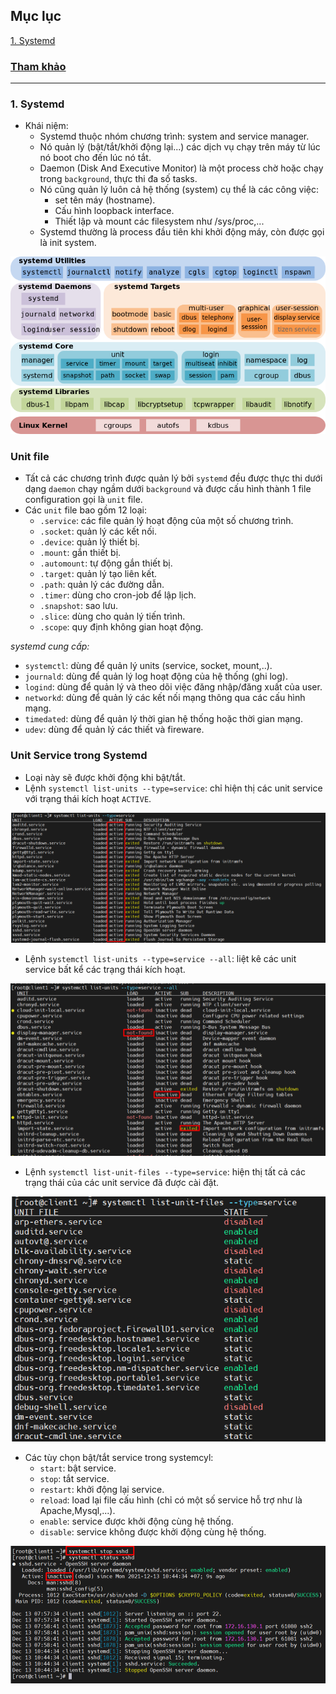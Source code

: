 ## Mục lục    
[1. Systemd](#1)       

### [Tham khảo](#3)    

----  

<a name='1'></a>        
### 1. Systemd        

- Khái niệm:      
   - Systemd thuộc nhóm chương trình: system and service manager.      
   - Nó quản lý (bật/tắt/khởi động lại...) các dịch vụ chạy trên máy từ lúc nó boot cho đến lúc nó tắt.       
   - Daemon (Disk And Executive Monitor) là một process chờ hoặc chạy trong `background`, thực thi đa số tasks.     
   - Nó cũng quản lý luôn cả hệ thống (system) cụ thể là các công việc:    
       - set tên máy (hostname).      
       - Cấu hình loopback interface.     
       - Thiết lập và mount các filesystem như /sys/proc,...     
   - Systemd thường là process đầu tiên khi khởi động máy, còn được gọi là init system.      

![image](image/11.0.png)   

### Unit file   

- Tất cả các chương trình được quản lý bởi `systemd` đều được thực thi dưới dạng `daemon` chạy ngầm dưới `background` và được cấu hình thành 1 file configuration gọi là `unit` file.     
- Các `unit` file bao gồm 12 loại:    
   - `.service`: các file quản lý hoạt động của một số chương trình.         
   - `.socket`: quản lý các kết nối.     
   - `.device`: quản lý thiết bị.   
   - `.mount`: gắn thiết bị.   
   - `.automount`: tự động gắn thiết bị.     
   - `.target`: quản lý tạo liên kết.   
   - `.path`: quản lý các đường dẫn.    
   - `.timer`: dùng cho cron-job để lập lịch.    
   - `.snapshot`: sao lưu.  
   - `.slice`: dùng cho quản lý tiến trình.   
   - `.scope`: quy định không gian hoạt động.     

*systemd cung cấp:*      
- `systemctl`: dùng để quản lý units (service, socket, mount,..). 
- `journald`: dùng để quản lý log hoạt động của hệ thống (ghi log).     
- `logind`: dùng để quản lý và theo dõi việc đăng nhập/đăng xuất của user.   
- `networkd`: dùng để quản lý các kết nối mạng thông qua các cấu hình mạng.    
- `timedated`: dùng để quản lý thời gian hệ thống hoặc thời gian mạng.    
- `udev`: dùng để quản lý các thiết và fireware.           

### Unit Service trong Systemd     
- Loại này sẽ được khởi động khi bật/tắt.    
- Lệnh `systemctl list-units --type=service`: chỉ hiện thị các unit service với trạng thái kích hoạt `ACTIVE`.      

![image](image/11.2.png)  
- Lệnh `systemctl list-units --type=service --all`: liệt kê các unit service bất kể các trạng thái kích hoạt.     

![image](image/11.3.png) 
       
- Lệnh `systemctl list-unit-files --type=service`: hiện thị tất cả các trạng thái của các unit service đã được cài đặt.    

![image](image/11.1.png)      

- Các tùy chọn bật/tắt service trong systemcyl:   
    - `start`: bật service.  
    - `stop`: tắt service.   
    - `restart`: khởi động lại service.    
    - `reload`: load lại file cấu hình (chỉ có một số service hỗ trợ như là Apache,Mysql,...).    
    - `enable`: service được khởi động cùng hệ thống.   
    - `disable`: service không được khởi động cùng hệ thống.    

![image](image/11.4.png)    













